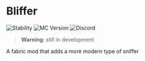# Bliffer

![Stability](https://img.shields.io/badge/Stability-Experimental-%23ff0000?labelColor=%23009900&link=https%3A%2F%2Fdiscord.gg%2FzRCt3m7waU
) ![MC Version](https://img.shields.io/badge/MC_Version-1_20_1-%23009900?logo=minecraft) ![Discord](https://img.shields.io/badge/Discord-Support_%26_Updates-%23009900?logo=discord&logoColor=%23ffffff&labelColor=blue&link=https%3A%2F%2Fdiscord.gg%2FzRCt3m7waU
)

> **Warning**: still in development

A fabric mod that adds a more modern type of sniffer
